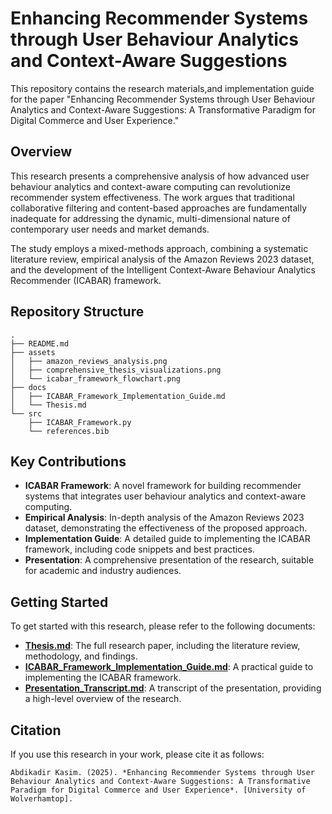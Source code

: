 # Enhancing Recommender Systems through User Behaviour Analytics and Context-Aware Suggestions

This repository contains the research materials,and implementation guide for the paper "Enhancing Recommender Systems through User Behaviour Analytics and Context-Aware Suggestions: A Transformative Paradigm for Digital Commerce and User Experience."

## Overview

This research presents a comprehensive analysis of how advanced user behaviour analytics and context-aware computing can revolutionize recommender system effectiveness. The work argues that traditional collaborative filtering and content-based approaches are fundamentally inadequate for addressing the dynamic, multi-dimensional nature of contemporary user needs and market demands.

The study employs a mixed-methods approach, combining a systematic literature review, empirical analysis of the Amazon Reviews 2023 dataset, and the development of the Intelligent Context-Aware Behaviour Analytics Recommender (ICABAR) framework.

## Repository Structure

```
.
├── README.md
├── assets
│   ├── amazon_reviews_analysis.png
│   ├── comprehensive_thesis_visualizations.png
│   └── icabar_framework_flowchart.png
├── docs
│   ├── ICABAR_Framework_Implementation_Guide.md
│   └── Thesis.md
└── src
    ├── ICABAR_Framework.py
    └── references.bib
```

## Key Contributions

*   **ICABAR Framework**: A novel framework for building recommender systems that integrates user behaviour analytics and context-aware computing.
*   **Empirical Analysis**: In-depth analysis of the Amazon Reviews 2023 dataset, demonstrating the effectiveness of the proposed approach.
*   **Implementation Guide**: A detailed guide to implementing the ICABAR framework, including code snippets and best practices.
*   **Presentation**: A comprehensive presentation of the research, suitable for academic and industry audiences.

## Getting Started

To get started with this research, please refer to the following documents:

*   **[Thesis.md](docs/Thesis.md)**: The full research paper, including the literature review, methodology, and findings.
*   **[ICABAR_Framework_Implementation_Guide.md](docs/ICABAR_Framework_Implementation_Guide.md)**: A practical guide to implementing the ICABAR framework.
*   **[Presentation_Transcript.md](presentation/Presentation_Transcript.md)**: A transcript of the presentation, providing a high-level overview of the research.

## Citation

If you use this research in your work, please cite it as follows:

```
Abdikadir Kasim. (2025). *Enhancing Recommender Systems through User Behaviour Analytics and Context-Aware Suggestions: A Transformative Paradigm for Digital Commerce and User Experience*. [University of Wolverhamtop].
```

